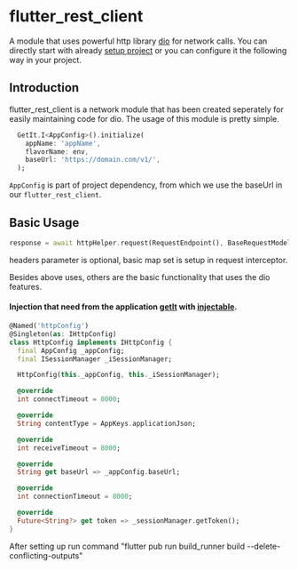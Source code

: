 # flutter_rest_client

A module that uses powerful http library [dio](https://pub.dev/packages/dio) for network calls. You can directly start with already [setup project](https://gitlab.com/swivt/initial-flutter-project) or you can configure it the following way in your project.
## Introduction
flutter_rest_client is a network module that has been created seperately for easily maintaining code for dio. The usage of this module is pretty simple.

```dart
  GetIt.I<AppConfig>().initialize(
    appName: 'appName',
    flavorName: env,
    baseUrl: 'https://domain.com/v1/',
  );
```

 `AppConfig` is part of project dependency, from which we use the baseUrl in our `flutter_rest_client`.

 ## Basic Usage
```dart
response = await httpHelper.request(RequestEndpoint(), BaseRequestModel(),headers: {});
```
headers parameter is optional, basic map set is setup in request interceptor.

Besides above uses, others are the basic functionality that uses the dio features.

#### Injection that need from the application [getIt](https://pub.dev/packages/get_it) with [injectable](https://pub.dev/packages/injectable).

```dart
@Named('httpConfig')
@Singleton(as: IHttpConfig)
class HttpConfig implements IHttpConfig {
  final AppConfig _appConfig;
  final ISessionManager _iSessionManager;

  HttpConfig(this._appConfig, this._iSessionManager);

  @override
  int connectTimeout = 8000;

  @override
  String contentType = AppKeys.applicationJson;

  @override
  int receiveTimeout = 8000;

  @override
  String get baseUrl => _appConfig.baseUrl;

  @override
  int connectionTimeout = 8000;

  @override
  Future<String?> get token => _sessionManager.getToken();
}
```
After setting up run command "flutter pub run build_runner build --delete-conflicting-outputs"
